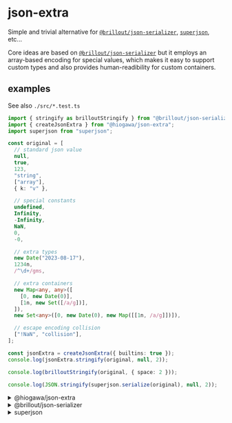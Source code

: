 # json-extra

Simple and trivial alternative for
[`@brillout/json-serializer`](https://github.com/brillout/json-serializer/),
[`superjson`](https://github.com/blitz-js/superjson), etc...

Core ideas are based on [`@brillout/json-serializer`](https://github.com/brillout/json-serializer/)
but it employs an array-based encoding for special values,
which makes it easy to support custom types
and also provides human-readibility for custom containers.

## examples

See also `./src/*.test.ts`

```ts
import { stringify as brilloutStringify } from "@brillout/json-serializer/stringify";
import { createJsonExtra } from "@hiogawa/json-extra";
import superjson from "superjson";

const original = [
  // standard json value
  null,
  true,
  123,
  "string",
  ["array"],
  { k: "v" },

  // special constants
  undefined,
  Infinity,
  -Infinity,
  NaN,
  0,
  -0,

  // extra types
  new Date("2023-08-17"),
  1234n,
  /^\d+/gms,

  // extra containers
  new Map<any, any>([
    [0, new Date(0)],
    [1n, new Set([/a/g])],
  ]),
  new Set<any>([0, new Date(0), new Map([[1n, /a/g]])]),

  // escape encoding collision
  ["!NaN", "collision"],
];

const jsonExtra = createJsonExtra({ builtins: true });
console.log(jsonExtra.stringify(original, null, 2));

console.log(brilloutStringify(original, { space: 2 }));

console.log(JSON.stringify(superjson.serialize(original), null, 2));
```

<!--
%template-in-begin:example%

{% npx tsx ./src/example.ts %}

%template-in-end:example%
-->

<!-- %template-out-begin:example% -->

<details><summary>@hiogawa/json-extra</summary>

```json
[
  null,
  true,
  123,
  "string",
  ["array"],
  {
    "k": "v"
  },
  ["!undefined", 0],
  ["!Infinity", 0],
  ["!-Infinity", 0],
  ["!NaN", 0],
  0,
  ["!-0", 0],
  ["!Date", "2023-08-17T00:00:00.000Z"],
  ["!BigInt", "1234"],
  ["!RegExp", ["^\\d+", "gms"]],
  [
    "!Map",
    [
      [0, ["!Date", "1970-01-01T00:00:00.000Z"]],
      [
        ["!BigInt", "1"],
        ["!Set", [["!RegExp", ["a", "g"]]]]
      ]
    ]
  ],
  [
    "!Set",
    [
      0,
      ["!Date", "1970-01-01T00:00:00.000Z"],
      [
        "!Map",
        [
          [
            ["!BigInt", "1"],
            ["!RegExp", ["a", "g"]]
          ]
        ]
      ]
    ]
  ],
  ["!", "!NaN", "collision"]
]
```

</details>

<details><summary>@brillout/json-serializer</summary>

```json
[
  null,
  true,
  123,
  "string",
  ["array"],
  {
    "k": "v"
  },
  "!undefined",
  "!Infinity",
  "!-Infinity",
  "!NaN",
  0,
  0,
  "!Date:2023-08-17T00:00:00.000Z",
  "!BigInt:1234",
  "!RegExp:/^\\d+/gms",
  "!Map:[\n  [\n    0,\n    \"!Date:1970-01-01T00:00:00.000Z\"\n  ],\n  [\n    \"!BigInt:1\",\n    \"!Set:[\\n  \\\"!RegExp:/a/g\\\"\\n]\"\n  ]\n]",
  "!Set:[\n  0,\n  \"!Date:1970-01-01T00:00:00.000Z\",\n  \"!Map:[\\n  [\\n    \\\"!BigInt:1\\\",\\n    \\\"!RegExp:/a/g\\\"\\n  ]\\n]\"\n]",
  ["!!NaN", "collision"]
]
```

</details>

<details><summary>superjson</summary>

```json
{
  "json": [
    null,
    true,
    123,
    "string",
    ["array"],
    {
      "k": "v"
    },
    null,
    "Infinity",
    "-Infinity",
    "NaN",
    0,
    "-0",
    "2023-08-17T00:00:00.000Z",
    "1234",
    "/^\\d+/gms",
    [
      [0, "1970-01-01T00:00:00.000Z"],
      ["1", ["/a/g"]]
    ],
    [0, "1970-01-01T00:00:00.000Z", [["1", "/a/g"]]],
    ["!NaN", "collision"]
  ],
  "meta": {
    "values": {
      "6": ["undefined"],
      "7": ["number"],
      "8": ["number"],
      "9": ["number"],
      "11": ["number"],
      "12": ["Date"],
      "13": ["bigint"],
      "14": ["regexp"],
      "15": [
        "map",
        {
          "0.1": ["Date"],
          "1.0": ["bigint"],
          "1.1": [
            "set",
            {
              "0": ["regexp"]
            }
          ]
        }
      ],
      "16": [
        "set",
        {
          "1": ["Date"],
          "2": [
            "map",
            {
              "0.0": ["bigint"],
              "0.1": ["regexp"]
            }
          ]
        }
      ]
    },
    "referentialEqualities": {
      "15.1.0": ["16.2.0.0"]
    }
  }
}
```

</details>

<!-- %template-out-end:example% -->

